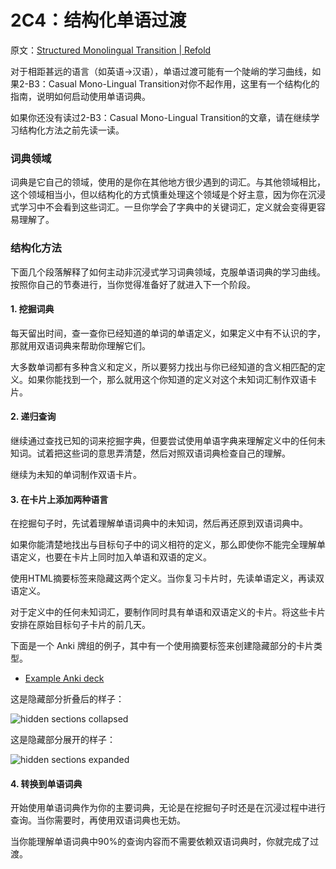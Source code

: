 # 2C4：结构化单语过渡

原文：[Structured Monolingual Transition | Refold](https://refold.la/roadmap/stage-2/c/structured-monolingual-transition)

对于相距甚远的语言（如英语→汉语），单语过渡可能有一个陡峭的学习曲线，如果2-B3：Casual Mono-Lingual Transition对你不起作用，这里有一个结构化的指南，说明如何启动使用单语词典。

如果你还没有读过2-B3：Casual Mono-Lingual Transition的文章，请在继续学习结构化方法之前先读一读。

### 词典领域

词典是它自己的领域，使用的是你在其他地方很少遇到的词汇。与其他领域相比，这个领域相当小，但以结构化的方式慎重处理这个领域是个好主意，因为你在沉浸式学习中不会看到这些词汇。一旦你学会了字典中的关键词汇，定义就会变得更容易理解了。

### 结构化方法

下面几个段落解释了如何主动非沉浸式学习词典领域，克服单语词典的学习曲线。按照你自己的节奏进行，当你觉得准备好了就进入下一个阶段。

#### 1. 挖掘词典

每天留出时间，查一查你已经知道的单词的单语定义，如果定义中有不认识的字，那就用双语词典来帮助你理解它们。

大多数单词都有多种含义和定义，所以要努力找出与你已经知道的含义相匹配的定义。如果你能找到一个，那么就用这个你知道的定义对这个未知词汇制作双语卡片。

#### 2. 递归查询

继续通过查找已知的词来挖掘字典，但要尝试使用单语字典来理解定义中的任何未知词。试着把这些词的意思弄清楚，然后对照双语词典检查自己的理解。

继续为未知的单词制作双语卡片。

#### 3. 在卡片上添加两种语言

在挖掘句子时，先试着理解单语词典中的未知词，然后再还原到双语词典中。

如果你能清楚地找出与目标句子中的词义相符的定义，那么即使你不能完全理解单语定义，也要在卡片上同时加入单语和双语的定义。

使用HTML摘要标签来隐藏这两个定义。当你复习卡片时，先读单语定义，再读双语定义。

对于定义中的任何未知词汇，要制作同时具有单语和双语定义的卡片。将这些卡片安排在原始目标句子卡片的前几天。

下面是一个 Anki 牌组的例子，其中有一个使用摘要标签来创建隐藏部分的卡片类型。

- [Example Anki deck](https://drive.google.com/file/d/1oRTHZ3LCQrjLeieIGjQ6qN8ljONJ1gd3/view?usp=sharing)

这是隐藏部分折叠后的样子：

![hidden sections collapsed](https://refold.la/static/11aa53a0989ddb854b09d29bee7cc0ca/2ece4/hidden-sections-collapsed.png)

这是隐藏部分展开的样子：

![hidden sections expanded](https://refold.la/static/74c283556685ed5fde3c88740ffa125e/5b158/hidden-sections-expanded.png)

#### 4. 转换到单语词典

开始使用单语词典作为你的主要词典，无论是在挖掘句子时还是在沉浸过程中进行查询。当你需要时，再使用双语词典也无妨。

当你能理解单语词典中90%的查询内容而不需要依赖双语词典时，你就完成了过渡。